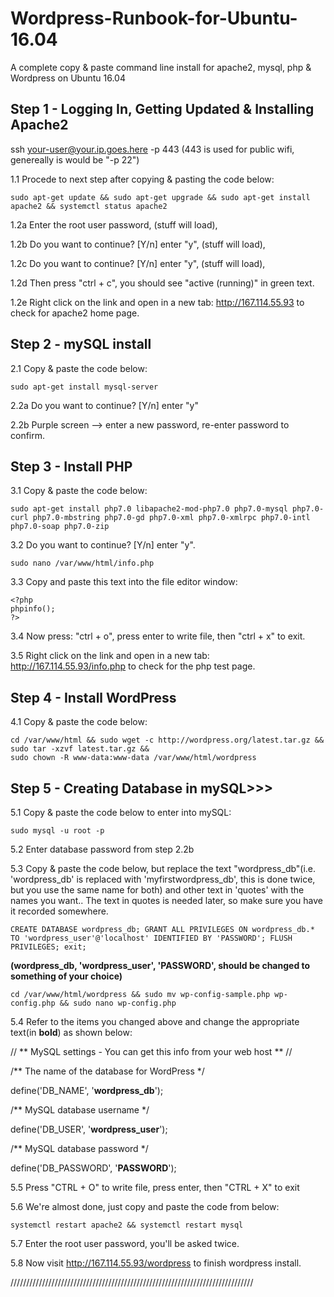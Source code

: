 # Wordpress-Runbook-for-Ubuntu-16.04
A complete copy &amp; paste command line install for apache2, mysql, php &amp; Wordpress on Ubuntu 16.04

## Step 1 - Logging In, Getting Updated & Installing Apache2

ssh your-user@your.ip.goes.here -p 443 (443 is used for public wifi, genereally is would be "-p 22")

1.1 Procede to next step after copying & pasting the code below:

```
sudo apt-get update && sudo apt-get upgrade && sudo apt-get install apache2 && systemctl status apache2
```
1.2a Enter the root user password, (stuff will load),

1.2b Do you want to continue? [Y/n] enter "y", (stuff will load),

1.2c Do you want to continue? [Y/n] enter "y", (stuff will load),

1.2d Then press "ctrl + c", you should see "active (running)" in green text.

1.2e Right click on the link and open in a new tab: http://167.114.55.93 to check for apache2 home page.

## Step 2 - mySQL install

2.1 Copy & paste the code below:

```
sudo apt-get install mysql-server 
```
2.2a Do you want to continue? [Y/n] enter "y"

2.2b Purple screen --> enter a new password, re-enter password to confirm.

## Step 3 - Install PHP

3.1 Copy & paste the code below:

```
sudo apt-get install php7.0 libapache2-mod-php7.0 php7.0-mysql php7.0-curl php7.0-mbstring php7.0-gd php7.0-xml php7.0-xmlrpc php7.0-intl php7.0-soap php7.0-zip

```
	
3.2 Do you want to continue? [Y/n] enter "y".

```
sudo nano /var/www/html/info.php 
```

3.3 Copy and paste this text into the file editor window:

```
<?php
phpinfo();
?>
```

3.4 Now press: "ctrl + o", press enter to write file, then "ctrl + x" to exit.

3.5 Right click on the link and open in a new tab: http://167.114.55.93/info.php to check for the php test page.

## Step 4 - Install WordPress

4.1 Copy & paste the code below:
```
cd /var/www/html && sudo wget -c http://wordpress.org/latest.tar.gz && sudo tar -xzvf latest.tar.gz && 
sudo chown -R www-data:www-data /var/www/html/wordpress
```

## Step 5 - Creating Database in mySQL>>>

5.1 Copy & paste the code below to enter into mySQL:
```
sudo mysql -u root -p 
```

5.2 Enter database password from step 2.2b

5.3 Copy & paste the code below, but replace the text "wordpress_db"(i.e. 'wordpress_db' is replaced with 'myfirstwordpress_db', this is done twice, but you use the same name for both) and other text in 'quotes' with the names you want.. The text in quotes is needed later, so make sure you have it recorded somewhere.

```
CREATE DATABASE wordpress_db; GRANT ALL PRIVILEGES ON wordpress_db.* TO 'wordpress_user'@'localhost' IDENTIFIED BY 'PASSWORD'; FLUSH PRIVILEGES; exit;
```

**(wordpress_db, 'wordpress_user', 'PASSWORD', should be changed to something of your choice)**

```
cd /var/www/html/wordpress && sudo mv wp-config-sample.php wp-config.php && sudo nano wp-config.php
```

5.4 Refer to the items you changed above and change the appropriate text(in **bold**) as shown below:

// ** MySQL settings - You can get this info from your web host ** //

/** The name of the database for WordPress */

define('DB_NAME', '**wordpress_db**');                

/** MySQL database username */

define('DB_USER', '**wordpress_user**');             

/** MySQL database password */

define('DB_PASSWORD', '**PASSWORD**');         

5.5 Press "CTRL + O" to write file, press enter, then "CTRL + X" to exit

5.6 We're almost done, just copy and paste the code from below:
```
systemctl restart apache2 && systemctl restart mysql
```
5.7 Enter the root user password, you'll be asked twice.

5.8 Now visit http://167.114.55.93/wordpress to finish wordpress install.


/////////////////////////////////////////////////////////////////////////////
